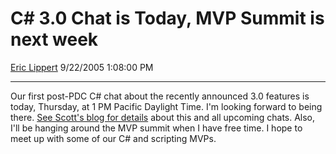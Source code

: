 <div id="page">

# C\# 3.0 Chat is Today, MVP Summit is next week

[Eric Lippert](https://social.msdn.microsoft.com/profile/Eric%20Lippert) 9/22/2005 1:08:00 PM

-----

<div id="content">

Our first post-PDC C\# chat about the recently announced 3.0 features is today, Thursday, at 1 PM Pacific Daylight Time. I'm looking forward to being there. [See Scott's blog for details](http://blogs.msdn.com/scottno/archive/2005/09/21/472540.aspx) about this and all upcoming chats. Also, I'll be hanging around the MVP summit when I have free time. I hope to meet up with some of our C\# and scripting MVPs.

</div>

</div>

